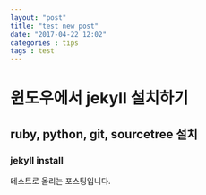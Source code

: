 ```yaml
---
layout: "post"
title: "test new post"
date: "2017-04-22 12:02"
categories : tips
tags : test
---
```


# 윈도우에서 jekyll 설치하기

## ruby, python, git, sourcetree 설치

### jekyll install

테스트로 올리는 포스팅입니다.
